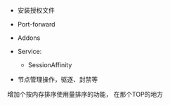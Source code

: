 * 安装授权文件
* Port-forward
* Addons
* Service:
  * SessionAffinity



* 节点管理操作，驱逐、封禁等


增加个按内存排序使用量排序的功能， 在那个TOP的地方
